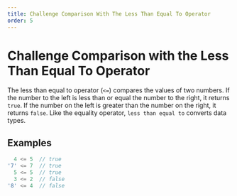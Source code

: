 ```yaml
---
title: Challenge Comparison With The Less Than Equal To Operator
order: 5
---
```

# Challenge Comparison with the Less Than Equal To Operator

The less than equal to operator (`<=`) compares the values of two numbers. If the number to the left is less than or equal the number to the right, it returns `true`. If the number on the left is greater than the number on the right, it returns `false`. Like the equality operator, `less than equal to` converts data types.

## Examples

```javascript
  4 <= 5  // true
'7' <= 7  // true
  5 <= 5  // true
  3 <= 2  // false
'8' <= 4  // false
```
